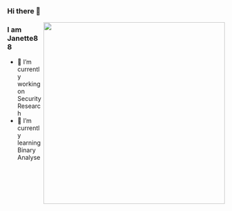 ### Hi there 👋

<img align="right" src="https://github-readme-stats.vercel.app/api?username=Janette88&count_private=true&show_icons=true&theme=radical" width="420">

### I am Janette88
- 🔭 I’m currently working on Security Research
- 🌱 I’m currently learning Binary Analyse
